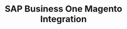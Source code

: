 ---
title: "SAP Business One Magento Integration"
seoTitle: "SAP Business One Magento Integration"
seoDescription: "Integrate SAP Business One and Magento, and you'll be able to streamline your workflow, simplify the ordering process and save time - and money. Find out more about how a SAP Business One Magento Integration can help your business."
lead: "If you’re using SAP Business One as your ERP system and Magento (1.x or 2.x) as your ecommerce platform, you’ll want to keep them in sync to ensure that your customers see accurate stock availability and pricing. Let Stock2Shop integrate SAP Business One and Magento for a more efficient workflow. Here’s what you’ll be able to do."
type: "source-channel"
source: "sap"
channel: "magento"
image: "/images/sap-shopify.png"
imageAlt: magento logo
tags: []
aliases:
    - /integrations/sap-magento/
---